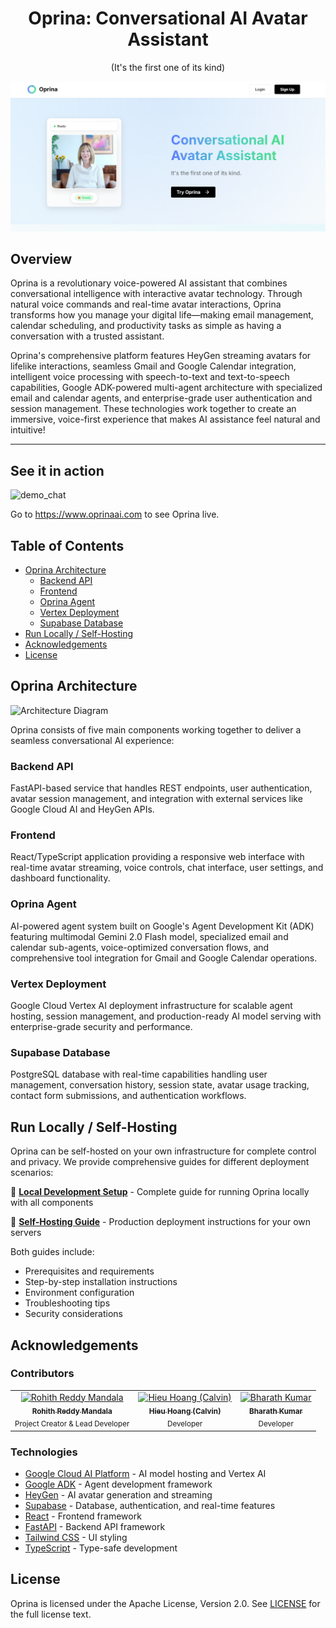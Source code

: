 <div align="Center">

# Oprina: Conversational AI Avatar Assistant

(It's the first one of its kind)

</div>

![Oprina Screenshot](docs/Homescreen.png)


## Overview

Oprina is a revolutionary voice-powered AI assistant that combines conversational intelligence with interactive avatar technology. Through natural voice commands and real-time avatar interactions, Oprina transforms how you manage your digital life—making email management, calendar scheduling, and productivity tasks as simple as having a conversation with a trusted assistant.

Oprina's comprehensive platform features HeyGen streaming avatars for lifelike interactions, seamless Gmail and Google Calendar integration, intelligent voice processing with speech-to-text and text-to-speech capabilities, Google ADK-powered multi-agent architecture with specialized email and calendar agents, and enterprise-grade user authentication and session management. These technologies work together to create an immersive, voice-first experience that makes AI assistance feel natural and intuitive!

***

## See it in action

![demo_chat](https://github.com/khoj-ai/khoj/blob/master/documentation/assets/img/quadratic_equation_khoj_web.gif?raw=true)

Go to https://www.oprinaai.com to see Oprina live.

## Table of Contents

- [Oprina Architecture](#oprina-architecture)
  - [Backend API](#backend-api)
  - [Frontend](#frontend)
  - [Oprina Agent](#oprina-agent)
  - [Vertex Deployment](#vertex-deployment)
  - [Supabase Database](#supabase-database)
- [Run Locally / Self-Hosting](#run-locally--self-hosting)
- [Acknowledgements](#acknowledgements)
- [License](#license)

## Oprina Architecture

![Architecture Diagram](docs/images/architecture.png)

Oprina consists of five main components working together to deliver a seamless conversational AI experience:

### Backend API
FastAPI-based service that handles REST endpoints, user authentication, avatar session management, and integration with external services like Google Cloud AI and HeyGen APIs.

### Frontend
React/TypeScript application providing a responsive web interface with real-time avatar streaming, voice controls, chat interface, user settings, and dashboard functionality.

### Oprina Agent
AI-powered agent system built on Google's Agent Development Kit (ADK) featuring multimodal Gemini 2.0 Flash model, specialized email and calendar sub-agents, voice-optimized conversation flows, and comprehensive tool integration for Gmail and Google Calendar operations.

### Vertex Deployment
Google Cloud Vertex AI deployment infrastructure for scalable agent hosting, session management, and production-ready AI model serving with enterprise-grade security and performance.

### Supabase Database
PostgreSQL database with real-time capabilities handling user management, conversation history, session state, avatar usage tracking, contact form submissions, and authentication workflows.

## Run Locally / Self-Hosting

Oprina can be self-hosted on your own infrastructure for complete control and privacy. We provide comprehensive guides for different deployment scenarios:

📖 **[Local Development Setup](docs/local-setup.md)** - Complete guide for running Oprina locally with all components

🚀 **[Self-Hosting Guide](docs/self-hosting.md)** - Production deployment instructions for your own servers

Both guides include:
- Prerequisites and requirements
- Step-by-step installation instructions
- Environment configuration
- Troubleshooting tips
- Security considerations

## Acknowledgements

### Contributors

<table>
<tr>
    <td align="center">
        <a href="https://github.com/rohith4444">
            <img src="https://github.com/rohith4444.png" width="100px;" alt="Rohith Reddy Mandala"/>
            <br />
            <sub><b>Rohith Reddy Mandala</b></sub>
        </a>
        <br />
        <sub>Project Creator & Lead Developer</sub>
    </td>
    <td align="center">
        <a href="https://github.com/calvinhoang203">
            <img src="https://github.com/calvinhoang203.png" width="100px;" alt="Hieu Hoang (Calvin)"/>
            <br />
            <sub><b>Hieu Hoang (Calvin)</b></sub>
        </a>
        <br />
        <sub>Developer</sub>
    </td>
    <td align="center">
        <a href="https://github.com/abharathkumarr">
            <img src="https://github.com/abharathkumarr.png" width="100px;" alt="Bharath Kumar"/>
            <br />
            <sub><b>Bharath Kumar</b></sub>
        </a>
        <br />
        <sub>Developer</sub>
    </td>
</tr>
</table>

### Technologies
- [Google Cloud AI Platform](https://cloud.google.com/ai-platform) - AI model hosting and Vertex AI
- [Google ADK](https://cloud.google.com/agent-development-kit) - Agent development framework
- [HeyGen](https://heygen.com/) - AI avatar generation and streaming
- [Supabase](https://supabase.com/) - Database, authentication, and real-time features
- [React](https://reactjs.org/) - Frontend framework
- [FastAPI](https://fastapi.tiangolo.com/) - Backend API framework
- [Tailwind CSS](https://tailwindcss.com/) - UI styling
- [TypeScript](https://www.typescriptlang.org/) - Type-safe development

## License

Oprina is licensed under the Apache License, Version 2.0. See [LICENSE](./LICENSE) for the full license text.
